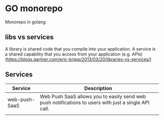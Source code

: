 # GO monorepo
Monorepo in golang

## libs vs services
A library is shared code that you compile into your application. A service is a shared capability that you access from your application (e.g. APIs) (https://blogs.gartner.com/eric-knipp/2013/03/20/libraries-vs-services/)

## Services
| Service       | Description                                                                                          |
|---------------|------------------------------------------------------------------------------------------------------|
| web-push-SaaS | Web Push SaaS allows you to easily send web push notifications to users with just a single API call. |
|               |                                                                                                      |